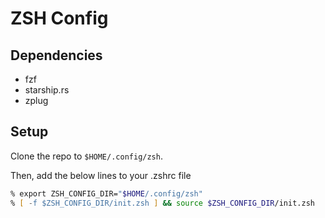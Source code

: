 # ZSH Config

## Dependencies

- fzf
- starship.rs
- zplug

## Setup

Clone the repo to `$HOME/.config/zsh`.

Then, add the below lines to your .zshrc file

```zsh
% export ZSH_CONFIG_DIR="$HOME/.config/zsh"
% [ -f $ZSH_CONFIG_DIR/init.zsh ] && source $ZSH_CONFIG_DIR/init.zsh
```
